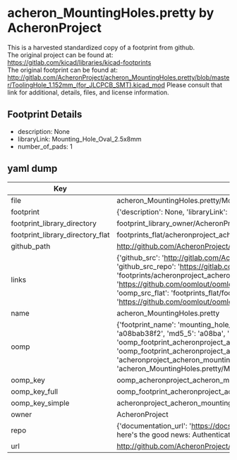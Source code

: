 # acheron_MountingHoles.pretty by AcheronProject  
This is a harvested standardized copy of a footprint from github.  
The original project can be found at:  
https://gitlab.com/kicad/libraries/kicad-footprints  
The original footprint can be found at:
http://gitlab.com/AcheronProject/acheron_MountingHoles.pretty/blob/master/ToolingHole_1.152mm_(for_JLCPCB_SMT).kicad_mod
Please consult that link for additional, details, files, and license information.  
## Footprint Details
* description: None  
* libraryLink: Mounting_Hole_Oval_2.5x8mm  
* number_of_pads: 1  
## yaml dump  
| Key | Value |  
| --- | --- |  
| file | acheron_MountingHoles.pretty/Mounting_Hole_Oval_2.5x8mm.kicad_mod |  
| footprint | {'description': None, 'libraryLink': 'Mounting_Hole_Oval_2.5x8mm', 'number_of_pads': 1} |  
| footprint_library_directory | footprint_library_owner/AcheronProject_acheron_MountingHoles.pretty |  
| footprint_library_directory_flat | footprints_flat/acheronproject_acheron_mountingholes_mounting_hole_oval_2_5x8mm/working |  
| github_path | http://github.com/AcheronProject/acheron_MountingHoles.pretty/blob/master/Mounting_Hole_Oval_2.5x8mm.kicad_mod |  
| links | {'github_src': 'http://gitlab.com/AcheronProject/acheron_MountingHoles.pretty/blob/master/ToolingHole_1.152mm_(for_JLCPCB_SMT).kicad_mod', 'github_src_repo': 'https://gitlab.com/kicad/libraries/kicad-footprints', 'oomp_bot': 'footprints/acheronproject_acheron_mountingholes_mounting_hole_oval_2_5x8mm/working', 'oomp_bot_github': 'https://github.com/oomlout/oomlout_oomp_footprint_bot/tree/main/footprints/acheronproject_acheron_mountingholes_mounting_hole_oval_2_5x8mm/working', 'oomp_src_flat': 'footprints_flat/footprints_flat/acheronproject_acheron_mountingholes_mounting_hole_oval_2_5x8mm/working', 'oomp_src_flat_github': 'https://github.com/oomlout/oomlout_oomp_footprint_src/tree/main/footprints_flat/acheronproject_acheron_mountingholes_mounting_hole_oval_2_5x8mm/working'} |  
| name | acheron_MountingHoles.pretty |  
| oomp | {'footprint_name': 'mounting_hole_oval_2_5x8mm', 'library_name': 'acheron_mountingholes', 'md5': 'a08bab38f250e4112306f0c7f22dbaa2', 'md5_10': 'a08bab38f2', 'md5_5': 'a08ba', 'md5_6': 'a08bab', 'oomp_key': 'oomp_acheronproject_acheron_mountingholes_mounting_hole_oval_2_5x8mm', 'oomp_key_extra': 'oomp_footprint_acheronproject_acheron_mountingholes_mounting_hole_oval_2_5x8mm', 'oomp_key_full': 'oomp_footprint_acheronproject_acheron_mountingholes_mounting_hole_oval_2_5x8mm_a08bab', 'oomp_key_simple': 'acheronproject_acheron_mountingholes_mounting_hole_oval_2_5x8mm', 'original_filename': 'acheron_MountingHoles.pretty/Mounting_Hole_Oval_2.5x8mm.kicad_mod', 'owner_name': 'acheronproject'} |  
| oomp_key | oomp_acheronproject_acheron_mountingholes_mounting_hole_oval_2_5x8mm |  
| oomp_key_full | oomp_footprint_acheronproject_acheron_mountingholes_mounting_hole_oval_2_5x8mm |  
| oomp_key_simple | acheronproject_acheron_mountingholes_mounting_hole_oval_2_5x8mm |  
| owner | AcheronProject |  
| repo | {'documentation_url': 'https://docs.github.com/rest/overview/resources-in-the-rest-api#rate-limiting', 'message': "API rate limit exceeded for 84.66.173.59. (But here's the good news: Authenticated requests get a higher rate limit. Check out the documentation for more details.)"} |  
| url | http://github.com/AcheronProject/acheron_MountingHoles.pretty |  

